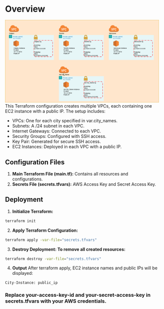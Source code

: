 # Overview

![Diagram](Multi_VPC_Diagram.drawio.png)
This Terraform configuration creates multiple VPCs, each containing one EC2 instance with a public IP. The setup includes:

- VPCs: One for each city specified in var.city_names.
- Subnets: A /24 subnet in each VPC.
- Internet Gateways: Connected to each VPC.
- Security Groups: Configured with SSH access.
- Key Pair: Generated for secure SSH access.
- EC2 Instances: Deployed in each VPC with a public IP.
## Configuration Files
1. **Main Terraform File (main.tf):** Contains all resources and configurations.
2. **Secrets File (secrets.tfvars):** AWS Access Key and Secret Access Key.

## Deployment
1. **Initialize Terraform:**

```bash
terraform init
```
2. **Apply Terraform Configuration:**

```bash
terraform apply -var-file="secrets.tfvars"
```
3. **Destroy Deployment: To remove all created resources:**

```bash
terraform destroy -var-file="secrets.tfvars"
```
4. **Output**
After terraform apply, EC2 instance names and public IPs will be displayed:

```plaintext
City-Instance: public_ip
```


### Replace your-access-key-id and your-secret-access-key in secrets.tfvars with your AWS credentials.

